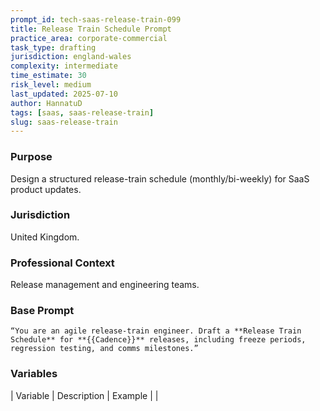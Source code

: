 ```yaml
---
prompt_id: tech-saas-release-train-099
title: Release Train Schedule Prompt
practice_area: corporate-commercial
task_type: drafting
jurisdiction: england-wales
complexity: intermediate
time_estimate: 30
risk_level: medium
last_updated: 2025-07-10
author: HannatuD
tags: [saas, saas-release-train]
slug: saas-release-train
---
```


### Purpose  
Design a structured release-train schedule (monthly/bi-weekly) for SaaS product updates.

### Jurisdiction  
United Kingdom.

### Professional Context  
Release management and engineering teams.

### Base Prompt  
```text
“You are an agile release-train engineer. Draft a **Release Train Schedule** for **{{Cadence}}** releases, including freeze periods, regression testing, and comms milestones.”
```

### Variables  
| Variable | Description | Example |
|
